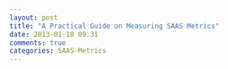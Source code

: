 ```yaml
---
layout: post
title: "A Practical Guide on Measuring SAAS Metrics"
date: 2013-01-18 09:31
comments: true
categories: SAAS-Metrics
---
```

